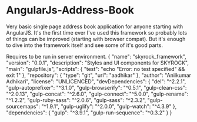 AngularJs-Address-Book
======================

Very basic single page address book application for anyone starting with AngularJS. It's the first time ever I've used this framework so probably lots of things can be improved (starting with browser compat). But it's enough to dive into the framework itself and see some of it's good parts.

Requires to be run in server environment.
{
  "name": "skyrock_framework",
  "version": "0.0.1",
  "description": "Styles and UI components for SKYROCK",
  "main": "gulpfile.js",
  "scripts": {
    "test": "echo \"Error: no test specified\" && exit 1"
  },
  "repository": {
    "type": "git",
    "url": "aadhikar"
  },
  "author": "Anilkumar Adhikari",
  "license": "UNLICENCED",
  "devDependencies": {
    "del": "^2.2.1",
    "gulp-autoprefixer": "^3.1.0",
    "gulp-browserify": "^0.5.1",
    "gulp-clean-css": "^2.0.13",
    "gulp-concat": "^2.6.0",
    "gulp-connect": "^5.0.0",
    "gulp-rename": "^1.2.2",
    "gulp-ruby-sass": "^2.0.6",
    "gulp-sass": "^2.3.2",
    "gulp-sourcemaps": "^1.9.1",
    "gulp-uglify": "^2.0.0",
    "gulp-watch": "^4.3.9"
  },
  "dependencies": {
    "gulp": "^3.9.1",
    "gulp-run-sequence": "^0.3.2"
  }
}
